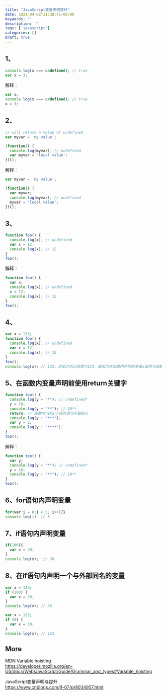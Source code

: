 ```yaml
---
title: "JavaScript变量声明提升"
date: 2021-04-02T11:38:41+08:00
keywords: ''
description: ''
tags: ['javascript']
categories: []
draft: true
---
```


## 1、 

```javascript
console.log(x === undefined); // true
var x = 3;
```

解释：

```javascript
var x;
console.log(x === undefined); // true
x = 3;
```

## 2、

```javascript
// will return a value of undefined
var myvar = 'my value';

(function() {
  console.log(myvar); // undefined
  var myvar = 'local value';
})();
```

解释：

```javascript
var myvar = 'my value';

(function() {
  var myvar;
  console.log(myvar); // undefined
  myvar = 'local value';
})();
```

## 3、

```javascript
function foo() {
  console.log(x); // undefined
  var x = 12;
  console.log(x); // 12
}
foo();
```

解释：

```javascript
function foo() {
  var x;
  console.log(x); // undefined
  x = 12;
  console.log(x); // 12
}
foo();
```

## 4、

```javascript
var x = 123;
function foo() {
  console.log(x); // undefined
  var x = 12;
  console.log(x); // 12
}
foo();
console.log(x); // 123，这里之所以结果为123，是因为在函数内声明的变量x虽然与函数外同名，但由于是在函数内且用关键字var来声明的，所以函数内的x只是一个局部变量，函数外无法访问到
```

## 5、在函数内变量声明前使用return关键字

```javascript
function too() {
  console.log(y + "*"); // undefined*
  y = 10;
  console.log(y + "**"); // 10**
  return; // 函数内return后的语句不会执行
  console.log(y + "***");
  var y = 2;
  console.log(y + "****");
}
too();
```

解释：

```javascript
function too() {
  var y;
  console.log(y + "*"); // undefined*
  y = 10;
  console.log(y + "**"); // 10**
}
too();
```

## 6、for语句内声明变量

```javascript
for(var i = 0;i < 5; i++){}
console.log(i)  // 5
```

## 7、if语句内声明变量

```javascript
if(100){
  var x = 30;
}
console.log(x);  // 30
```

## 8、在if语句内声明一个与外部同名的变量

```javascript
var x = 123;
if (100) {
  var x = 30;
}
console.log(x); // 30

var x = 123;
if (0) {
  var x = 30;
}
console.log(x); // 123
```

## More 

MDN Variable hoisting  
https://developer.mozilla.org/en-US/docs/Web/JavaScript/Guide/Grammar_and_types#Variable_hoisting   

JavaScript变量声明与提升    
https://www.cnblogs.com/jf-67/p/8034957.html
